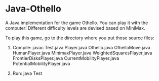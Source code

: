 # Java-Othello
A Java implementation for the game Othello. You can play it with the computer! 
Different difficulty levels are devised based on MiniMax.

To play this game, go to the directory where you put those source files:

1. Compile:
javac Test.java Player.java Othello.java OthelloMove.java HumanPlayer.java MinimaxPlayer.java WeightedSquaresPlayer.java FrontierDisksPlayer.java CurrentMobilityPlayer.java  PotentialMobilityPlayer.java

2. Run:
java Test
